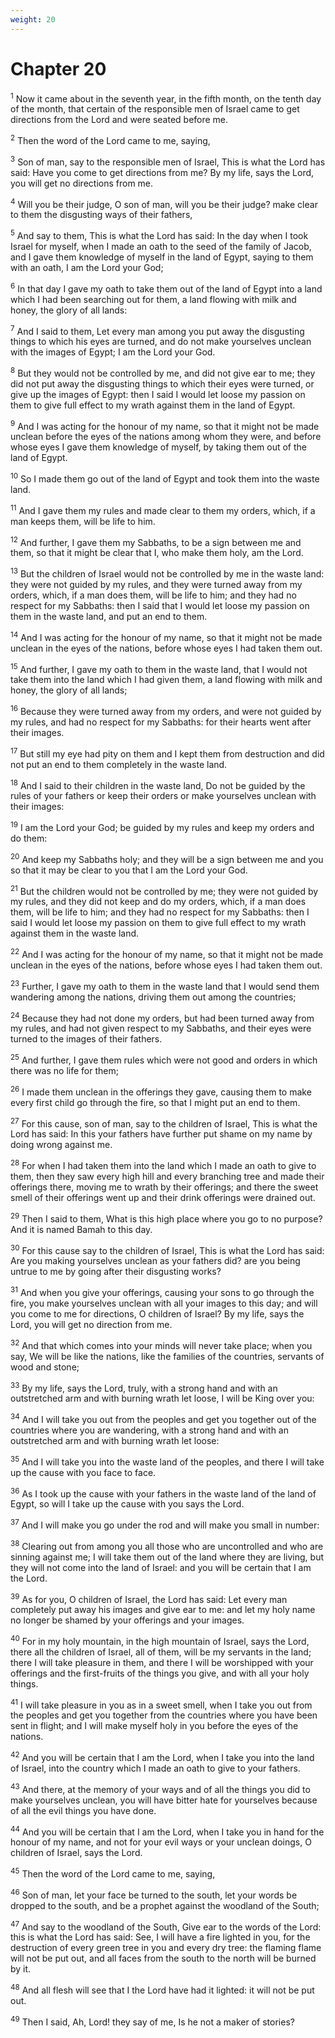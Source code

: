 ```yaml
---
weight: 20
---
```


# Chapter 20

<sup>1</sup> Now it came about in the seventh year, in the fifth month, on the tenth day of the month, that certain of the responsible men of Israel came to get directions from the Lord and were seated before me. 

<sup>2</sup> Then the word of the Lord came to me, saying, 

<sup>3</sup> Son of man, say to the responsible men of Israel, This is what the Lord has said: Have you come to get directions from me? By my life, says the Lord, you will get no directions from me. 

<sup>4</sup> Will you be their judge, O son of man, will you be their judge? make clear to them the disgusting ways of their fathers, 

<sup>5</sup> And say to them, This is what the Lord has said: In the day when I took Israel for myself, when I made an oath to the seed of the family of Jacob, and I gave them knowledge of myself in the land of Egypt, saying to them with an oath, I am the Lord your God; 

<sup>6</sup> In that day I gave my oath to take them out of the land of Egypt into a land which I had been searching out for them, a land flowing with milk and honey, the glory of all lands: 

<sup>7</sup> And I said to them, Let every man among you put away the disgusting things to which his eyes are turned, and do not make yourselves unclean with the images of Egypt; I am the Lord your God. 

<sup>8</sup> But they would not be controlled by me, and did not give ear to me; they did not put away the disgusting things to which their eyes were turned, or give up the images of Egypt: then I said I would let loose my passion on them to give full effect to my wrath against them in the land of Egypt. 

<sup>9</sup> And I was acting for the honour of my name, so that it might not be made unclean before the eyes of the nations among whom they were, and before whose eyes I gave them knowledge of myself, by taking them out of the land of Egypt. 

<sup>10</sup> So I made them go out of the land of Egypt and took them into the waste land. 

<sup>11</sup> And I gave them my rules and made clear to them my orders, which, if a man keeps them, will be life to him. 

<sup>12</sup> And further, I gave them my Sabbaths, to be a sign between me and them, so that it might be clear that I, who make them holy, am the Lord. 

<sup>13</sup> But the children of Israel would not be controlled by me in the waste land: they were not guided by my rules, and they were turned away from my orders, which, if a man does them, will be life to him; and they had no respect for my Sabbaths: then I said that I would let loose my passion on them in the waste land, and put an end to them. 

<sup>14</sup> And I was acting for the honour of my name, so that it might not be made unclean in the eyes of the nations, before whose eyes I had taken them out. 

<sup>15</sup> And further, I gave my oath to them in the waste land, that I would not take them into the land which I had given them, a land flowing with milk and honey, the glory of all lands; 

<sup>16</sup> Because they were turned away from my orders, and were not guided by my rules, and had no respect for my Sabbaths: for their hearts went after their images. 

<sup>17</sup> But still my eye had pity on them and I kept them from destruction and did not put an end to them completely in the waste land. 

<sup>18</sup> And I said to their children in the waste land, Do not be guided by the rules of your fathers or keep their orders or make yourselves unclean with their images: 

<sup>19</sup> I am the Lord your God; be guided by my rules and keep my orders and do them: 

<sup>20</sup> And keep my Sabbaths holy; and they will be a sign between me and you so that it may be clear to you that I am the Lord your God. 

<sup>21</sup> But the children would not be controlled by me; they were not guided by my rules, and they did not keep and do my orders, which, if a man does them, will be life to him; and they had no respect for my Sabbaths: then I said I would let loose my passion on them to give full effect to my wrath against them in the waste land. 

<sup>22</sup> And I was acting for the honour of my name, so that it might not be made unclean in the eyes of the nations, before whose eyes I had taken them out. 

<sup>23</sup> Further, I gave my oath to them in the waste land that I would send them wandering among the nations, driving them out among the countries; 

<sup>24</sup> Because they had not done my orders, but had been turned away from my rules, and had not given respect to my Sabbaths, and their eyes were turned to the images of their fathers. 

<sup>25</sup> And further, I gave them rules which were not good and orders in which there was no life for them; 

<sup>26</sup> I made them unclean in the offerings they gave, causing them to make every first child go through the fire, so that I might put an end to them. 

<sup>27</sup> For this cause, son of man, say to the children of Israel, This is what the Lord has said: In this your fathers have further put shame on my name by doing wrong against me. 

<sup>28</sup> For when I had taken them into the land which I made an oath to give to them, then they saw every high hill and every branching tree and made their offerings there, moving me to wrath by their offerings; and there the sweet smell of their offerings went up and their drink offerings were drained out. 

<sup>29</sup> Then I said to them, What is this high place where you go to no purpose? And it is named Bamah to this day. 

<sup>30</sup> For this cause say to the children of Israel, This is what the Lord has said: Are you making yourselves unclean as your fathers did? are you being untrue to me by going after their disgusting works? 

<sup>31</sup> And when you give your offerings, causing your sons to go through the fire, you make yourselves unclean with all your images to this day; and will you come to me for directions, O children of Israel? By my life, says the Lord, you will get no direction from me. 

<sup>32</sup> And that which comes into your minds will never take place; when you say, We will be like the nations, like the families of the countries, servants of wood and stone; 

<sup>33</sup> By my life, says the Lord, truly, with a strong hand and with an outstretched arm and with burning wrath let loose, I will be King over you: 

<sup>34</sup> And I will take you out from the peoples and get you together out of the countries where you are wandering, with a strong hand and with an outstretched arm and with burning wrath let loose: 

<sup>35</sup> And I will take you into the waste land of the peoples, and there I will take up the cause with you face to face. 

<sup>36</sup> As I took up the cause with your fathers in the waste land of the land of Egypt, so will I take up the cause with you says the Lord. 

<sup>37</sup> And I will make you go under the rod and will make you small in number: 

<sup>38</sup> Clearing out from among you all those who are uncontrolled and who are sinning against me; I will take them out of the land where they are living, but they will not come into the land of Israel: and you will be certain that I am the Lord. 

<sup>39</sup> As for you, O children of Israel, the Lord has said: Let every man completely put away his images and give ear to me: and let my holy name no longer be shamed by your offerings and your images. 

<sup>40</sup> For in my holy mountain, in the high mountain of Israel, says the Lord, there all the children of Israel, all of them, will be my servants in the land; there I will take pleasure in them, and there I will be worshipped with your offerings and the first-fruits of the things you give, and with all your holy things. 

<sup>41</sup> I will take pleasure in you as in a sweet smell, when I take you out from the peoples and get you together from the countries where you have been sent in flight; and I will make myself holy in you before the eyes of the nations. 

<sup>42</sup> And you will be certain that I am the Lord, when I take you into the land of Israel, into the country which I made an oath to give to your fathers. 

<sup>43</sup> And there, at the memory of your ways and of all the things you did to make yourselves unclean, you will have bitter hate for yourselves because of all the evil things you have done. 

<sup>44</sup> And you will be certain that I am the Lord, when I take you in hand for the honour of my name, and not for your evil ways or your unclean doings, O children of Israel, says the Lord. 

<sup>45</sup> Then the word of the Lord came to me, saying, 

<sup>46</sup> Son of man, let your face be turned to the south, let your words be dropped to the south, and be a prophet against the woodland of the South; 

<sup>47</sup> And say to the woodland of the South, Give ear to the words of the Lord: this is what the Lord has said: See, I will have a fire lighted in you, for the destruction of every green tree in you and every dry tree: the flaming flame will not be put out, and all faces from the south to the north will be burned by it. 

<sup>48</sup> And all flesh will see that I the Lord have had it lighted: it will not be put out. 

<sup>49</sup> Then I said, Ah, Lord! they say of me, Is he not a maker of stories? 


